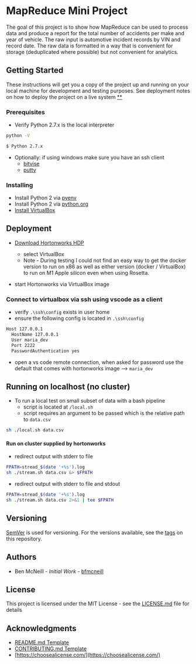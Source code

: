 # MapReduce Mini Project

The goal of this project is to show how MapReduce can be used to process data and produce a report for the total number of accidents per make and year of vehicle. The raw input is automotive incident records by VIN and record date. The raw data is formatted in a way that is convenient for storage (deduplicated where possible) but not convenient for analytics.

## Getting Started

These instructions will get you a copy of the project up and running on your local machine for development and testing purposes. See deployment notes on how to deploy the project on a live system [\*\*](#deployment)

### Prerequisites

- Verify Python 2.7.x is the local interpreter

```bash
python -V

$ Python 2.7.x
```

- Optionally: if using windows make sure you have an ssh client
  - [bitvise](https://www.bitvise.com/ssh-client-download)
  - [putty](https://www.putty.org/)

### Installing

- Install Python 2 via [pyenv](https://github.com/pyenv/pyenv)
- Install Python 2 via [python.org](https://www.python.org/)
- [Install VirtualBox](https://www.virtualbox.org/wiki/Downloads)


## Deployment

- [Download Hortonworks HDP](https://www.cloudera.com/downloads/hortonworks-sandbox/hdp.html)

  - select VirtualBox
  - Note - During testing I could not find an easy way to get the docker version to run on x86 as well as either version (docker / VirtualBox) to run on M1 Apple silicon even when using Rosetta.

- start Hortonworks via VirtualBox image

### Connect to virtualbox via ssh using vscode as a client

- verify `.\ssh\config` exists in user home
- ensure the following config is located in  `.\ssh\config`

```bash
Host 127.0.0.1
  HostName 127.0.0.1
  User maria_dev
  Port 2222
  PasswordAuthentication yes
```

- open a vs code remote connection, when asked for password use the default that comes with hortonworks image --> `maria_dev`

## Running on localhost (no cluster)

- To run a local test on small subset of data with a bash pipeline
  - script is located at `/local.sh`
  - script requires an argument to be passed which is the relative path to `data.csv`

```bash
sh ./local.sh data.csv
```

#### Run on cluster supplied by hortonworks

- redirect output with stderr to file

```bash
FPATH=stread_$(date '+%s').log
sh ./stream.sh data.csv &> $FPATH
```

- redirect output with stderr to file and stdout

```bash
FPATH=stread_$(date '+%s').log
sh ./stream.sh data.csv 2>&1 | tee $FPATH
```

## Versioning

[SemVer](https://semver.org/) is used for versioning. For the versions available, see the [tags](https://github.com/bfmcneill/hadoop-mini-project/tags) on this repository.

## Authors

- Ben McNeill - _Initial Work_ - [bfmcneill](https://github.com/bfmcneill)

## License

This project is licensed under the MIT License - see the [LICENSE.md](LICENSE.md) file for details

## Acknowledgments

- [README.md Template](https://gist.github.com/PurpleBooth/109311bb0361f32d87a2)
- [CONTRIBUTING.md Template](https://gist.github.com/PurpleBooth/b24679402957c63ec426)
- [https://choosealicense.com/](https://choosealicense.com/)
